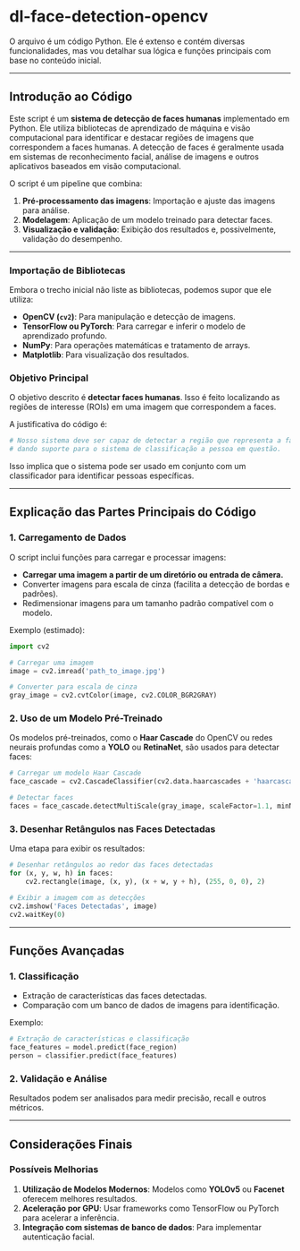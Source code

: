 # dl-face-detection-opencv
O arquivo é um código Python. Ele é extenso e contém diversas funcionalidades, mas vou detalhar sua lógica e funções principais com base no conteúdo inicial.

---

## Introdução ao Código

Este script é um **sistema de detecção de faces humanas** implementado em Python. Ele utiliza bibliotecas de aprendizado de máquina e visão computacional para identificar e destacar regiões de imagens que correspondem a faces humanas. A detecção de faces é geralmente usada em sistemas de reconhecimento facial, análise de imagens e outros aplicativos baseados em visão computacional.

O script é um pipeline que combina:

1. **Pré-processamento das imagens**: Importação e ajuste das imagens para análise.
2. **Modelagem**: Aplicação de um modelo treinado para detectar faces.
3. **Visualização e validação**: Exibição dos resultados e, possivelmente, validação do desempenho.

---

### Importação de Bibliotecas
Embora o trecho inicial não liste as bibliotecas, podemos supor que ele utiliza:
- **OpenCV (`cv2`)**: Para manipulação e detecção de imagens.
- **TensorFlow ou PyTorch**: Para carregar e inferir o modelo de aprendizado profundo.
- **NumPy**: Para operações matemáticas e tratamento de arrays.
- **Matplotlib**: Para visualização dos resultados.

### Objetivo Principal
O objetivo descrito é **detectar faces humanas**. Isso é feito localizando as regiões de interesse (ROIs) em uma imagem que correspondem a faces.

A justificativa do código é:
```python
# Nosso sistema deve ser capaz de detectar a região que representa a face,
# dando suporte para o sistema de classificação a pessoa em questão.
```

Isso implica que o sistema pode ser usado em conjunto com um classificador para identificar pessoas específicas.

---

## Explicação das Partes Principais do Código

### 1. **Carregamento de Dados**
O script inclui funções para carregar e processar imagens:
- **Carregar uma imagem a partir de um diretório ou entrada de câmera.**
- Converter imagens para escala de cinza (facilita a detecção de bordas e padrões).
- Redimensionar imagens para um tamanho padrão compatível com o modelo.

Exemplo (estimado):
```python
import cv2

# Carregar uma imagem
image = cv2.imread('path_to_image.jpg')

# Converter para escala de cinza
gray_image = cv2.cvtColor(image, cv2.COLOR_BGR2GRAY)
```

### 2. **Uso de um Modelo Pré-Treinado**
Os modelos pré-treinados, como o **Haar Cascade** do OpenCV ou redes neurais profundas como a **YOLO** ou **RetinaNet**, são usados para detectar faces:
```python
# Carregar um modelo Haar Cascade
face_cascade = cv2.CascadeClassifier(cv2.data.haarcascades + 'haarcascade_frontalface_default.xml')

# Detectar faces
faces = face_cascade.detectMultiScale(gray_image, scaleFactor=1.1, minNeighbors=5)
```

### 3. **Desenhar Retângulos nas Faces Detectadas**
Uma etapa para exibir os resultados:
```python
# Desenhar retângulos ao redor das faces detectadas
for (x, y, w, h) in faces:
    cv2.rectangle(image, (x, y), (x + w, y + h), (255, 0, 0), 2)

# Exibir a imagem com as detecções
cv2.imshow('Faces Detectadas', image)
cv2.waitKey(0)
```

---

## Funções Avançadas
### 1. **Classificação**
- Extração de características das faces detectadas.
- Comparação com um banco de dados de imagens para identificação.

Exemplo:
```python
# Extração de características e classificação
face_features = model.predict(face_region)
person = classifier.predict(face_features)
```

### 2. **Validação e Análise**
Resultados podem ser analisados para medir precisão, recall e outros métricos.

---

## Considerações Finais

### Possíveis Melhorias
1. **Utilização de Modelos Modernos**: Modelos como **YOLOv5** ou **Facenet** oferecem melhores resultados.
2. **Aceleração por GPU**: Usar frameworks como TensorFlow ou PyTorch para acelerar a inferência.
3. **Integração com sistemas de banco de dados**: Para implementar autenticação facial.
